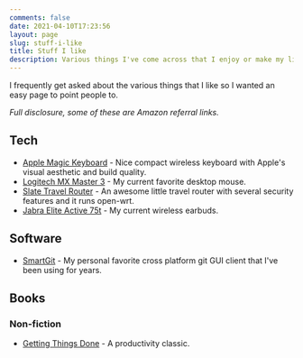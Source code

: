 ```yaml
---
comments: false
date: 2021-04-10T17:23:56
layout: page
slug: stuff-i-like
title: Stuff I like
description: Various things I've come across that I enjoy or make my life easier
---
```


I frequently get asked about the various things that I like so I wanted an easy page to point people to.

*Full disclosure, some of these are Amazon referral links.*

## Tech

* [Apple Magic Keyboard](https://amzn.to/3oaLzf4) - Nice compact wireless keyboard with Apple's visual aesthetic and build quality.
* [Logitech MX Master 3](https://amzn.to/3CWeS9J) - My current favorite desktop mouse.
* [Slate Travel Router](https://amzn.to/3u9rrv1) - An awesome little travel router with several security features and it runs open-wrt.
* [Jabra Elite Active 75t](https://amzn.to/3zCkpjz) - My current wireless earbuds.

## Software

* [SmartGit](https://www.syntevo.com/smartgit/) - My personal favorite cross platform git GUI client that I've been using for years.

## Books

### Non-fiction

* [Getting Things Done](https://amzn.to/2XM3DBn) - A productivity classic.


